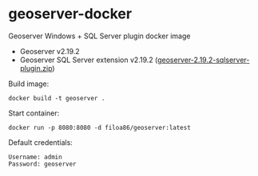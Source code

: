 # geoserver-docker

Geoserver Windows + SQL Server plugin docker image

- Geoserver v2.19.2
- Geoserver SQL Server extension v2.19.2 ([geoserver-2.19.2-sqlserver-plugin.zip](https://sourceforge.net/projects/geoserver/files/GeoServer/2.19.2/extensions/))

Build image:

`docker build -t geoserver .`

Start container:

`docker run -p 8080:8080 -d filoa86/geoserver:latest`

Default credentials:

```
Username: admin
Password: geoserver
```
